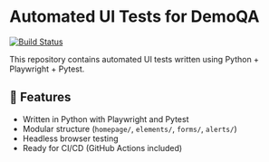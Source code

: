 # Automated UI Tests for DemoQA

[![Build Status](https://github.com/Vladelin/playwright-ui-tests/actions/workflows/playwright-tests.yml/badge.svg )](https://github.com/Vladelin/playwright-ui-tests/actions/workflows/playwright-tests.yml )

This repository contains automated UI tests written using Python + Playwright + Pytest.

## 🧪 Features
- Written in Python with Playwright and Pytest
- Modular structure (`homepage/`, `elements/`, `forms/`, `alerts/`)
- Headless browser testing
- Ready for CI/CD (GitHub Actions included)